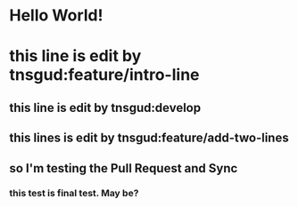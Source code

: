 # Hello World!

# this line is edit by tnsgud:feature/intro-line

## this line is edit by tnsgud:develop

## this lines is edit by tnsgud:feature/add-two-lines

## so I'm testing the Pull Request and Sync

### this test is final test. May be?
